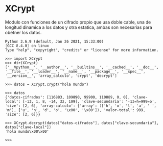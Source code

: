 # XCrypt
Modulo con funciones de un cifrado propio que  usa doble cable, una de longitud dinamica a los datos y otra estatica, ambas son necesarias para obetner los datos.
<br>

```
Python 3.6.9 (default, Jan 26 2021, 15:33:00) 
[GCC 8.4.0] on linux
Type "help", "copyright", "credits" or "license" for more information.

>>> import XCrypt
>>> dir(XCrypt)
['__Vpython__', '__author__', '__builtins__', '__cached__', '__doc__', '__file__', '__loader__', '__name__', '__package__', '__spec__', '__version__', 'array_calculo', 'crypt', 'decrypt']

>>> datos = XCrypt.crypt("hola mundo")

>>> datos
{'datos-cifrados': [116883, 109890, 99900, 110889, 0, 0], 'clave-local': [-13, 1, 8, -14, 32, 109], 'clave-secundaria': '-13=h=999=o', 'size': [2, 6], 'array-calculo': {'array': (['h', 'o', 'l', 'a', ' ', 'm'], ['u', 'n', 'd', 'o', '\x00', '\x00']), 'valor-total': 999, 'size': [2, 6]}}

>>> XCrypt.decrypt(datos["datos-cifrados"], datos["clave-secundaria"], datos["clave-local"])
'hola mundo\x00\x00'

>>> 

```

